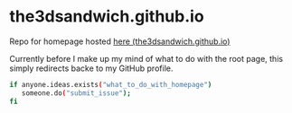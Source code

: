# the3dsandwich.github.io

Repo for homepage hosted [here (the3dsandwich.github.io)](https://the3dsandwich.github.io)

Currently before I make up my mind of what to do with the root page, this simply redirects backe to my GitHub profile.

```sh
if anyone.ideas.exists("what_to_do_with_homepage")
   someone.do("submit_issue");
fi
```
